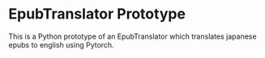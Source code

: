 # EpubTranslator Prototype

This is a Python prototype of an EpubTranslator which translates japanese epubs to english using Pytorch.